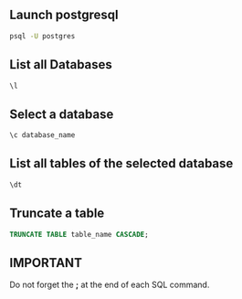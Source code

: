 ## Launch postgresql
```bash
psql -U postgres
```

## List all Databases
```bash
\l
```

## Select a database
```bash
\c database_name
```

## List all tables of the selected database
```bash
\dt
```

## Truncate a table
```sql
TRUNCATE TABLE table_name CASCADE;
```

## IMPORTANT
Do not forget the **;** at the end of each SQL command.